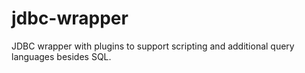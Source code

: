 # jdbc-wrapper
JDBC wrapper with plugins to support scripting and additional query languages besides SQL.
